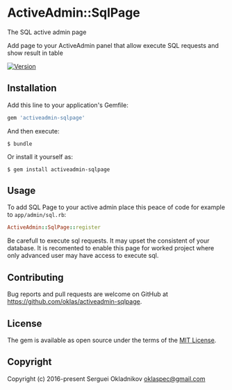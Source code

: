 # ActiveAdmin::SqlPage

The SQL active admin page

Add page to your ActiveAdmin panel that allow execute SQL requests and show result in table

[![Version](http://img.shields.io/gem/v/activeadmin-sqlpage.svg)](https://rubygems.org/gems/activeadmin-sqlpage)

## Installation

Add this line to your application's Gemfile:

```ruby
gem 'activeadmin-sqlpage'
```

And then execute:

    $ bundle

Or install it yourself as:

    $ gem install activeadmin-sqlpage

## Usage

To add SQL Page to your active admin place this peace of code for example to `app/admin/sql.rb`:

```ruby
ActiveAdmin::SqlPage::register
```
Be carefull to execute sql requests. It may upset the consistent of your database. It is recomented to enable this page for worked project where only advanced user may have access to execute sql.

## Contributing

Bug reports and pull requests are welcome on GitHub at https://github.com/oklas/activeadmin-sqlpage.

## License

The gem is available as open source under the terms of the [MIT License](http://opensource.org/licenses/MIT).

## Copyright

Copyright (c) 2016-present Serguei Okladnikov <oklaspec@gmail.com>
